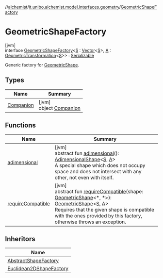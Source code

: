 //[alchemist](../../../index.md)/[it.unibo.alchemist.model.interfaces.geometry](../index.md)/[GeometricShapeFactory](index.md)

# GeometricShapeFactory

[jvm]\
interface [GeometricShapeFactory](index.md)<[S](index.md) : [Vector](../-vector/index.md)<[S](index.md)>, [A](index.md) : [GeometricTransformation](../-geometric-transformation/index.md)<[S](index.md)>> : [Serializable](https://docs.oracle.com/javase/8/docs/api/java/io/Serializable.html)

Generic factory for [GeometricShape](../-geometric-shape/index.md).

## Types

| Name | Summary |
|---|---|
| [Companion](-companion/index.md) | [jvm]<br>object [Companion](-companion/index.md) |

## Functions

| Name | Summary |
|---|---|
| [adimensional](adimensional.md) | [jvm]<br>abstract fun [adimensional](adimensional.md)(): [AdimensionalShape](../../it.unibo.alchemist.model.implementations.geometry/-adimensional-shape/index.md)<[S](index.md), [A](index.md)><br>A special shape which does not occupy space and does not intersect with any other, not even with itself. |
| [requireCompatible](require-compatible.md) | [jvm]<br>abstract fun [requireCompatible](require-compatible.md)(shape: [GeometricShape](../-geometric-shape/index.md)<*, *>): [GeometricShape](../-geometric-shape/index.md)<[S](index.md), [A](index.md)><br>Requires that the given shape is compatible with the ones provided by this factory, otherwise throws an exception. |

## Inheritors

| Name |
|---|
| [AbstractShapeFactory](../../it.unibo.alchemist.model.implementations.geometry/-abstract-shape-factory/index.md) |
| [Euclidean2DShapeFactory](../../it.unibo.alchemist.model.interfaces.geometry.euclidean2d/-euclidean2-d-shape-factory/index.md) |
